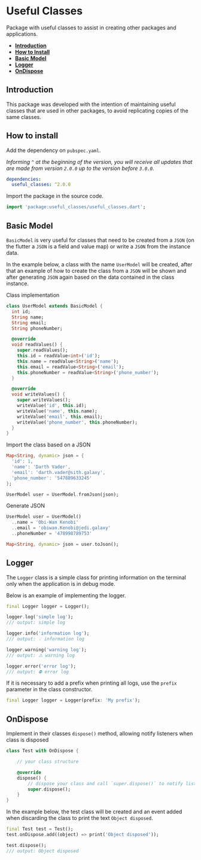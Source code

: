 # Useful Classes

Package with useful classes to assist in creating other packages and applications.

- **[Introduction](#introduction)**
- **[How to Install](#how-to-install)**
- **[Basic Model](#basic-model)**
- **[Logger](#logger)**
- **[OnDispose](#ondispose)**

## Introduction

This package was developed with the intention of maintaining useful classes that are used in other packages, to avoid replicating copies of the same classes.

## How to install

Add the dependency on `pubspec.yaml`. 

*Informing `^` at the beginning of the version, you will receive all updates that are made from version `2.0.0` up to the version before `3.0.0`.*

```yaml
dependencies:
  useful_classes: ^2.0.0
```

Import the package in the source code.

```dart
import 'package:useful_classes/useful_classes.dart';
```

## Basic Model

`BasicModel` is very useful for classes that need to be created from a `JSON` (on the flutter a `JSON` is a field and value map) or write a `JSON` from the instance data.

In the example below, a class with the name `UserModel` will be created, after that an example of how to create the class from a `JSON` will be shown and after generating `JSON` again based on the data contained in the class instance.

Class implementation

```dart
class UserModel extends BasicModel {
  int id;
  String name;
  String email;
  String phoneNumber;

  @override
  void readValues() {
    super.readValues();
    this.id = readValue<int>('id');
    this.name = readValue<String>('name');
    this.email = readValue<String>('email');
    this.phoneNumber = readValue<String>('phone_number');
  }

  @override
  void writeValues() {
    super.writeValues();
    writeValue('id', this.id);
    writeValue('name', this.name);
    writeValue('email', this.email);
    writeValue('phone_number', this.phoneNumber);
  }
}
```

Import the class based on a JSON

```dart
Map<String, dynamic> json = {
  'id': 1,
  'name': 'Darth Vader',
  'email': 'darth.vader@sith.galaxy',
  'phone_number': '547889633245'
};

UserModel user = UserModel.fromJson(json);
```

Generate JSON

```dart
UserModel user = UserModel()
  ..name = 'Obi-Wan Kenobi'
  ..email = 'obiwan.Kenobi@jedi.galaxy'
  ..phoneNumber = '478998789753'

Map<String, dynamic> json = user.toJson();
```

## Logger

The `Logger` class is a simple class for printing information on the terminal only when the application is in debug mode.

Below is an example of implementing the logger.

```dart
final Logger logger = Logger();

logger.log('simple log');
/// output: simple log

logger.info('information log');
/// output: 💡 information log

logger.warning('warning log');
/// output: ⚠️ warning log

logger.error('error log');
/// output: ⛔ error log
```

If it is necessary to add a prefix when printing all logs, use the `prefix` parameter in the class constructor.

```dart
final Logger logger = Logger(prefix: 'My prefix');
```

## OnDispose

Implement in their classes `dispose()` method, allowing notify listeners when class is disposed

```dart
class Test with OnDispose {

    // your class structure

    @override
    dispose() {
        // dispose your class and call `super.dispose()` to notify listeners
        super.dispose();
    }
}
```

In the example below, the test class will be created and an event added when discarding the class to print the text `Object disposed`.

```dart
final Test test = Test();
test.onDispose.add((object) => print('Object disposed'));

test.dispose();
/// output: Object disposed
```